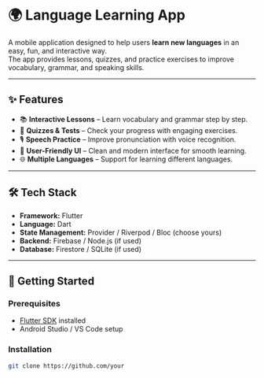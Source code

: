 # 🌍 Language Learning App  

A mobile application designed to help users **learn new languages** in an easy, fun, and interactive way.  
The app provides lessons, quizzes, and practice exercises to improve vocabulary, grammar, and speaking skills.  

---

## ✨ Features  
- 📚 **Interactive Lessons** – Learn vocabulary and grammar step by step.  
- 📝 **Quizzes & Tests** – Check your progress with engaging exercises.  
- 🎙️ **Speech Practice** – Improve pronunciation with voice recognition.  
- 🎨 **User-Friendly UI** – Clean and modern interface for smooth learning.  
- 🌐 **Multiple Languages** – Support for learning different languages.  

---

## 🛠️ Tech Stack  
- **Framework:** Flutter  
- **Language:** Dart  
- **State Management:** Provider / Riverpod / Bloc (choose yours)  
- **Backend:** Firebase / Node.js (if used)  
- **Database:** Firestore / SQLite (if used)  

---

## 🚀 Getting Started  

### Prerequisites  
- [Flutter SDK](https://flutter.dev/docs/get-started/install) installed  
- Android Studio / VS Code setup  

### Installation  
```bash
git clone https://github.com/your
